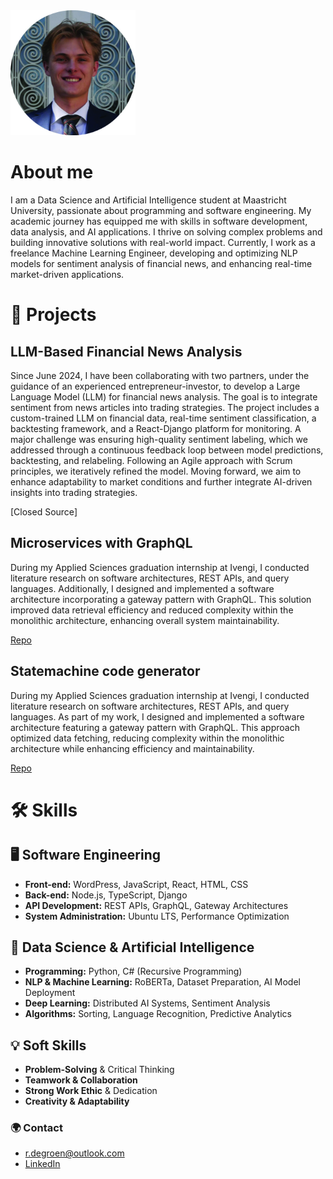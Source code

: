 <img src="profilepicture.jpg" alt="Profile Picture" width="200"/>

# About me
I am a Data Science and Artificial Intelligence student at Maastricht University, passionate about programming and software engineering. My academic journey has equipped me with skills in software development, data analysis, and AI applications. I thrive on solving complex problems and building innovative solutions with real-world impact. Currently, I work as a freelance Machine Learning Engineer, developing and optimizing NLP models for sentiment analysis of financial news, and enhancing real-time market-driven applications.

# 📂 Projects
## LLM-Based Financial News Analysis
Since June 2024, I have been collaborating with two partners, under the guidance of an experienced entrepreneur-investor, to develop a Large Language Model (LLM) for financial news analysis. The goal is to integrate sentiment from news articles into trading strategies. The project includes a custom-trained LLM on financial data, real-time sentiment classification, a backtesting framework, and a React-Django platform for monitoring. A major challenge was ensuring high-quality sentiment labeling, which we addressed through a continuous feedback loop between model predictions, backtesting, and relabeling. Following an Agile approach with Scrum principles, we iteratively refined the model. Moving forward, we aim to enhance adaptability to market conditions and further integrate AI-driven insights into trading strategies.

[Closed Source]

## Microservices with GraphQL
During my Applied Sciences graduation internship at Ivengi, I conducted literature research on software architectures, REST APIs, and query languages. Additionally, I designed and implemented a software architecture incorporating a gateway pattern with GraphQL. This solution improved data retrieval efficiency and reduced complexity within the monolithic architecture, enhancing overall system maintainability.

[Repo](https://github.com/rutgerfrans/GraphQL-in-Microservice-Gateway-Pattern)

## Statemachine code generator
During my Applied Sciences graduation internship at Ivengi, I conducted literature research on software architectures, REST APIs, and query languages. As part of my work, I designed and implemented a software architecture featuring a gateway pattern with GraphQL. This approach optimized data fetching, reducing complexity within the monolithic architecture while enhancing efficiency and maintainability.

[Repo](https://github.com/rutgerfrans/Statemachine-Code-Generator)

# 🛠️ Skills

## 🖥️ Software Engineering  
- **Front-end:** WordPress, JavaScript, React, HTML, CSS  
- **Back-end:** Node.js, TypeScript, Django  
- **API Development:** REST APIs, GraphQL, Gateway Architectures  
- **System Administration:** Ubuntu LTS, Performance Optimization  

## 🧠 Data Science & Artificial Intelligence  
- **Programming:** Python, C# (Recursive Programming)  
- **NLP & Machine Learning:** RoBERTa, Dataset Preparation, AI Model Deployment  
- **Deep Learning:** Distributed AI Systems, Sentiment Analysis  
- **Algorithms:** Sorting, Language Recognition, Predictive Analytics  

## 💡 Soft Skills  
- **Problem-Solving** & Critical Thinking  
- **Teamwork & Collaboration**  
- **Strong Work Ethic** & Dedication  
- **Creativity & Adaptability**  


### 🌍 Contact
- r.degroen@outlook.com
- [LinkedIn](https://www.linkedin.com/in/rutgerfrans/)


